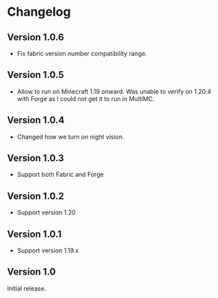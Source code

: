 # Changelog

## Version 1.0.6
- Fix fabric version number compatibility range.

## Version 1.0.5
- Allow to run on Minecraft 1.19 onward. Was unable to verify on 1.20.4 with Forge as I could not get it to run in MultiMC.

## Version 1.0.4
- Changed how we turn on night vision.

## Version 1.0.3
- Support both Fabric and Forge

## Version 1.0.2
- Support version 1.20

## Version 1.0.1
- Support version 1.19.x

## Version 1.0
Initial release.